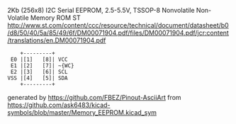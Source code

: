 2Kb (256x8) I2C Serial EEPROM, 2.5-5.5V, TSSOP-8
Nonvolatile Non-Volatile Memory ROM ST
http://www.st.com/content/ccc/resource/technical/document/datasheet/b0/d8/50/40/5a/85/49/6f/DM00071904.pdf/files/DM00071904.pdf/jcr:content/translations/en.DM00071904.pdf


	    +---------+
	 E0 |[1]   [8]| VCC
	 E1 |[2]   [7]| ~{WC}
	 E2 |[3]   [6]| SCL
	VSS |[4]   [5]| SDA
	    +---------+


generated by https://github.com/FBEZ/Pinout-AsciiArt from https://github.com/ask6483/kicad-symbols/blob/master/Memory_EEPROM.kicad_sym